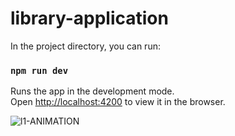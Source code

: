 # library-application
In the project directory, you can run:

### `npm run dev`

Runs the app in the development mode.<br>
Open [http://localhost:4200](http://localhost:4200) to view it in the browser.

![l1-ANIMATION](https://user-images.githubusercontent.com/52202834/91639708-25b56580-ea36-11ea-8a6d-a210e93ff0ff.gif)
